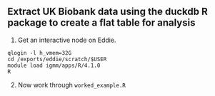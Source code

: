 ## Extract UK Biobank data using the duckdb R package to create a flat table for analysis

1. Get an interactive node on Eddie.
```
qlogin -l h_vmem=32G
cd /exports/eddie/scratch/$USER
module load igmm/apps/R/4.1.0
R
```

2. Now work through `worked_example.R`


